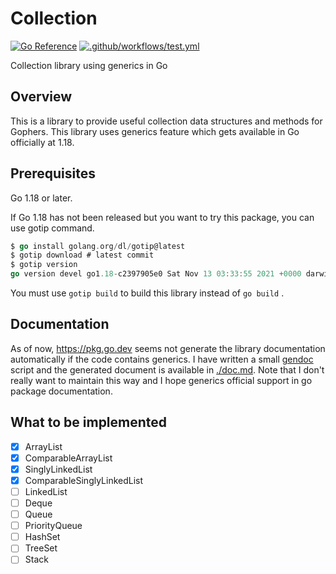 # Collection

[![Go Reference](https://pkg.go.dev/badge/github.com/hidetatz/collection.svg)](https://pkg.go.dev/github.com/hidetatz/collection)
[![.github/workflows/test.yml](https://github.com/hidetatz/collection/actions/workflows/test.yml/badge.svg)](https://github.com/hidetatz/collection/actions/workflows/test.yml)

Collection library using generics in Go

## Overview

This is a library to provide useful collection data structures and methods for Gophers.
This library uses generics feature which gets available in Go officially at 1.18.

## Prerequisites

Go 1.18 or later.

If Go 1.18 has not been released but you want to try this package, you can use gotip command.

```go
$ go install golang.org/dl/gotip@latest
$ gotip download # latest commit
$ gotip version
go version devel go1.18-c2397905e0 Sat Nov 13 03:33:55 2021 +0000 darwin/arm64
```

You must use `gotip build` to build this library instead of `go build` .

## Documentation

As of now, https://pkg.go.dev seems not generate the library documentation automatically if the code contains generics.
I have written a small [gendoc](./gendoc) script and the generated document is available in [./doc.md](./doc.md).
Note that I don't really want to maintain this way and I hope generics official support in go package documentation.

## What to be implemented

- [x] ArrayList
- [x] ComparableArrayList
- [x] SinglyLinkedList
- [x] ComparableSinglyLinkedList
- [ ] LinkedList
- [ ] Deque
- [ ] Queue
- [ ] PriorityQueue
- [ ] HashSet
- [ ] TreeSet
- [ ] Stack
